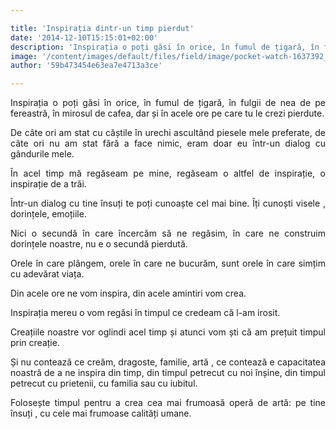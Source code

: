 ```yaml
---

title: 'Inspirația dintr-un timp pierdut'
date: '2014-12-10T15:15:01+02:00'
description: 'Inspirația o poți găsi în orice, în fumul de țigară, în fulgii de nea de pefereastră, în mirosul de cafea, dar și în acele ore pe care tu le crezipierdute.De câte ori am stat cu căștile în urechi ascu'
image: '/content/images/default/files/field/image/pocket-watch-1637392_640.jpg'
author: '59b473454e63ea7e4713a3ce'

---
```

<div class="kg-card-markdown"><p style="text-align: justify;">Inspirația o poți găsi în orice, în fumul de țigară, în fulgii de nea de pe fereastră, în mirosul de cafea, dar și în acele ore pe care tu le crezi pierdute.</p>
<p style="text-align: justify;">De câte ori am stat cu căștile în urechi ascultând piesele mele preferate, de câte ori nu am stat fără a face nimic, eram doar eu într-un dialog cu gândurile mele.</p>
<p style="text-align: justify;">În acel timp mă regăseam pe mine, regăseam o altfel de inspirație, o inspirație de a trăi.</p>
<p style="text-align: justify;">Într-un dialog cu tine însuți te poți cunoaște cel mai bine. Îți cunoști visele , dorințele, emoțiile.</p>
<p style="text-align: justify;">Nici o secundă în care încercăm să ne regăsim, în care ne construim dorințele noastre, nu e o secundă pierdută.</p>
<p style="text-align: justify;">Orele în care plângem, orele în care ne bucurăm, sunt orele în care simțim cu adevărat viața.</p>
<p style="text-align: justify;">Din acele ore ne vom inspira, din acele amintiri vom crea.</p>
<p style="text-align: justify;">Inspirația mereu o vom regăsi în timpul ce credeam că l-am irosit.</p>
<p style="text-align: justify;">Creațiile noastre vor oglindi acel timp și atunci vom ști că am prețuit timpul prin creație.</p>
<p style="text-align: justify;">Și nu contează ce creăm, dragoste, familie,  artă , ce contează e capacitatea noastră de a ne inspira din timp, din timpul petrecut cu noi înșine, din timpul petrecut cu prietenii, cu familia sau cu iubitul.</p>
<p style="text-align: justify;">Folosește timpul pentru a crea cea mai frumoasă operă de artă: pe tine însuți , cu cele mai frumoase calități umane.</p>
</div>
